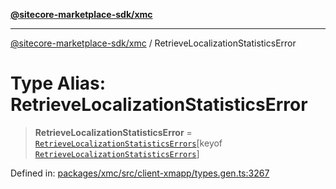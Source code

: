[**@sitecore-marketplace-sdk/xmc**](../README.md)

***

[@sitecore-marketplace-sdk/xmc](../README.md) / RetrieveLocalizationStatisticsError

# Type Alias: RetrieveLocalizationStatisticsError

> **RetrieveLocalizationStatisticsError** = [`RetrieveLocalizationStatisticsErrors`](RetrieveLocalizationStatisticsErrors.md)\[keyof [`RetrieveLocalizationStatisticsErrors`](RetrieveLocalizationStatisticsErrors.md)\]

Defined in: [packages/xmc/src/client-xmapp/types.gen.ts:3267](https://github.com/Sitecore/sitecore-marketplace-sdk/blob/af886e6134b8d1079ef5b8ef70b7eb2f1d9c8aeb/packages/xmc/src/client-xmapp/types.gen.ts#L3267)
